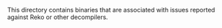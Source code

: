 This directory contains binaries that are associated with issues reported
against Reko or other decompilers.
